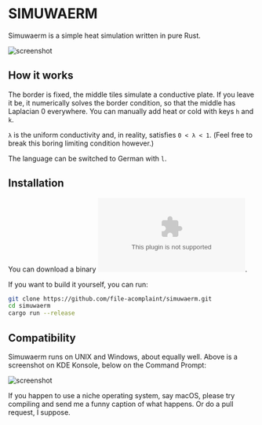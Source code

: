 # SIMUWAERM

Simuwaerm is a simple heat simulation written in pure Rust. 

![screenshot](https://fi-le.net/images/simuwaerm2.png?raw=true)


## How it works
The border is fixed, the middle tiles simulate a conductive plate. If you leave it be, it numerically solves the border condition, so that the middle has Laplacian 0 everywhere. You can manually add heat or cold with keys `h` and `k`.  

`λ` is the uniform conductivity and, in reality, satisfies `0 < λ < 1`. (Feel free to break this boring limiting condition however.)

The language can be switched to German with `l`.

## Installation
You can download a binary ![here](https://fi-le.net/warehouse/simuwaerm.zip).

If you want to build it yourself, you can run:
```bash
git clone https://github.com/file-acomplaint/simuwaerm.git
cd simuwaerm
cargo run --release
```

## Compatibility
Simuwaerm runs on UNIX and Windows, about equally well. Above is a screenshot on KDE Konsole, below on the Command Prompt:

![screenshot](https://fi-le.net/images/simuwaerm3.png?raw=true)

If you happen to use a niche operating system, say macOS, please try compiling and send me a funny caption of what happens. Or do a pull request, I suppose.
